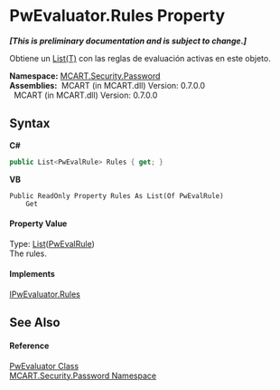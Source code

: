 # PwEvaluator.Rules Property 
 _**\[This is preliminary documentation and is subject to change.\]**_

Obtiene un <a href="http://msdn2.microsoft.com/es-es/library/6sh2ey19" target="_blank">List(T)</a> con las reglas de evaluación activas en este objeto.

**Namespace:**&nbsp;<a href="dbbe708a-6e0a-d3f8-20a0-94d530d6d526">MCART.Security.Password</a><br />**Assemblies:**&nbsp;&nbsp;MCART (in MCART.dll) Version: 0.7.0.0<br />&nbsp;&nbsp;MCART (in MCART.dll) Version: 0.7.0.0<br />

## Syntax

**C#**<br />
``` C#
public List<PwEvalRule> Rules { get; }
```

**VB**<br />
``` VB
Public ReadOnly Property Rules As List(Of PwEvalRule)
	Get
```


#### Property Value
Type: <a href="http://msdn2.microsoft.com/es-es/library/6sh2ey19" target="_blank">List</a>(<a href="948e40e2-3627-ef3a-b8d7-9dab91b199f0">PwEvalRule</a>)<br />The rules.

#### Implements
<a href="0277f0fe-4522-4648-abfa-0609edc61e02">IPwEvaluator.Rules</a><br />

## See Also


#### Reference
<a href="6178c69b-ee87-5b62-0d76-546d23c256ff">PwEvaluator Class</a><br /><a href="dbbe708a-6e0a-d3f8-20a0-94d530d6d526">MCART.Security.Password Namespace</a><br />